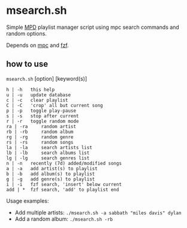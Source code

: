 # msearch.sh

Simple [MPD](https://www.musicpd.org/) playlist manager script using mpc search commands and random options.

Depends on [mpc](https://musicpd.org/clients/mpc/) and [fzf](https://github.com/junegunn/fzf).

## how to use
`msearch.sh` [option] [keyword(s)]

    h | -h	 this help
    u | -u	 update database
    c | -c	 clear playlist
    C | -C	 'crop' all but current song
    p | -p	 toggle play-pause
    s | -s	 stop after current
    r | -r	 toggle random mode
    ra | -ra	 random artist
    rb | -rb	 random album
    rg | -rg	 random genre
    rs | -rs	 random songs
    la | -la	 search artists list
    lb | -lb	 search albums list
    lg | -lg	 search genres list
    n | -n	 recently (7d) added/modified songs
    a | -a	 add artist(s) to playlist
    b | -b	 add album(s) to playlist
    g | -g	 add genre(s) to playlist
    i | -i	 fzf search, 'insert' below current
    add | *	 fzf search, 'add' to playlist end

Usage examples:

- Add multiple artists: `./msearch.sh -a sabbath "miles davis" dylan`
- Add a random album: `./msearch.sh -rb`
